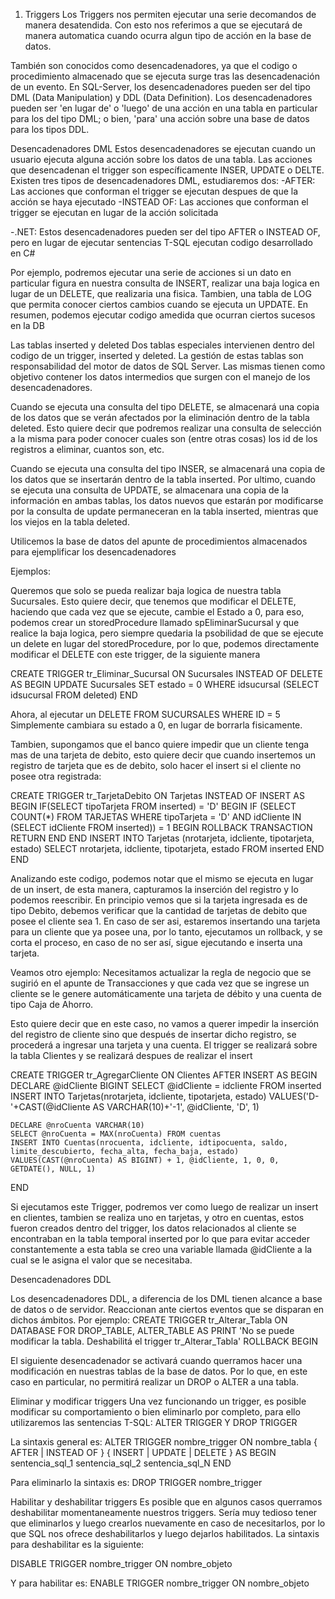 1. Triggers
Los Triggers nos permiten ejecutar una serie decomandos de manera desatendida. Con esto nos referimos a que se ejecutará de manera automatica cuando ocurra algun tipo de acción en la base de datos.

También son conocidos como desencadenadores, ya que el codigo o procedimiento almacenado que se ejecuta surge tras las desencadenación de un evento. En SQL-Server, los desencadenadores pueden ser del tipo DML (Data Manipulation) y DDL (Data Definition).
Los desencadenadores pueden ser 'en lugar de' o 'luego' de una acción en una tabla en particular para los del tipo DML; o bien, 'para' una acción sobre una base de datos para los tipos DDL.

Desencadenadores DML
Estos desencadenadores se ejecutan cuando un usuario ejecuta alguna acción sobre los datos de una tabla. Las acciones que desencadenan el trigger son específicamente INSER, UPDATE o DELTE.
Existen tres tipos de desencadenadores DML, estudiaremos dos:
-AFTER: Las acciones que conforman el trigger se ejecutan despues de que la acción se haya ejecutado
-INSTEAD OF: Las acciones que conforman el trigger se ejecutan en lugar de la acción solicitada

-.NET: Estos desencadenadores pueden ser del tipo AFTER o INSTEAD OF, pero en lugar de ejecutar sentencias T-SQL ejecutan codigo desarrollado en C#


Por ejemplo, podremos ejecutar una serie de acciones si un dato en particular figura en nuestra consulta de INSERT, realizar una baja logica en lugar de un DELETE, que realizaria una fisica.
Tambien, una tabla de LOG que permita conocer ciertos cambios cuando se ejecuta un UPDATE. En resumen, podemos ejecutar codigo amedida que ocurran ciertos sucesos en la DB

Las tablas inserted y deleted
Dos tablas especiales intervienen dentro del codigo de un trigger, inserted y deleted. La gestión de estas tablas son responsabilidad del motor de datos de SQL Server. Las mismas tienen como objetivo contener los datos intermedios que surgen con el manejo de los desencadenadores.

Cuando se ejecuta una consulta del tipo DELETE, se almacenará una copia de los datos que se verán afectados por la eliminación dentro de la tabla deleted. Esto quiere decir que podremos realizar una consulta de selección a la misma para poder conocer cuales son (entre otras cosas) los id de los registros a eliminar, cuantos son, etc.

Cuando se ejecuta una consulta del tipo INSER, se almacenará una copia de los datos que se insertarán dentro de la tabla inserted.
Por ultimo, cuando se ejecuta una consulta de UPDATE, se almacenara una copia de la información en ambas tablas, los datos nuevos que estarán por modificarse por la consulta de update permaneceran en la tabla inserted, mientras que los viejos en la tabla deleted.

Utilicemos la base de datos del apunte de procedimientos almacenados para ejemplificar los desencadenadores

Ejemplos:

Queremos que solo se pueda realizar baja logica de nuestra tabla Sucursales.
Esto quiere decir, que tenemos que modificar el DELETE, haciendo que cada vez que se ejecute, cambie el Estado a 0, para eso, podemos crear un storedProcedure llamado spEliminarSucursal y que realice la baja logica, pero siempre quedaria la psobilidad de que se ejecute un delete en lugar del storedProcedure, por lo que, podemos directamente modificar el DELETE con este trigger, de la siguiente manera

CREATE TRIGGER tr_Eliminar_Sucursal ON Sucursales
INSTEAD OF DELETE
AS
BEGIN
    UPDATE Sucursales SET estado = 0
    WHERE idsucursal (SELECT idsucursal FROM deleted)
END

Ahora, al ejecutar un DELETE FROM SUCURSALES WHERE ID = 5
Simplemente cambiara su estado a 0, en lugar de borrarla fisicamente.


Tambien, supongamos que el banco quiere impedir que un cliente tenga mas de una tarjeta de debito, esto quiere decir que cuando insertemos un registro de tarjeta que es de debito, solo hacer el insert si el cliente no posee otra registrada:

CREATE TRIGGER tr_TarjetaDebito ON Tarjetas
INSTEAD OF INSERT
AS
BEGIN
    IF(SELECT tipoTarjeta FROM inserted) = 'D' 
        BEGIN
            IF (SELECT COUNT(*) FROM TARJETAS WHERE tipoTarjeta = 'D' AND idCliente IN (SELECT idCliente FROM inserted)) = 1
            BEGIN
                ROLLBACK TRANSACTION
                RETURN
            END
        END
        INSERT INTO Tarjetas (nrotarjeta, idcliente, tipotarjeta, estado) 
        SELECT nrotarjeta, idcliente, tipotarjeta, estado FROM inserted
    END
END

Analizando este codigo, podemos notar que el mismo se ejecuta en lugar de un insert, de esta manera, capturamos la inserción del registro y lo podemos reescribir.
En principio vemos que si la tarjeta ingresada es de tipo Debito, debemos verificar que la cantidad de tarjetas de debito que posee el cliente sea 1. En caso de ser asi, estaremos insertando una tarjeta para un cliente que ya posee una, por lo tanto, ejecutamos un rollback, y se corta el proceso, en caso de no ser así, sigue ejecutando e inserta una tarjeta.


Veamos otro ejemplo:
Necesitamos actualizar la regla de negocio que se sugirió en el apunte de Transacciones y que cada vez que se ingrese un cliente se le genere automáticamente una tarjeta de débito y una cuenta de tipo Caja de Ahorro.

Esto quiere decir que en este caso, no vamos a querer impedir la inserción del registro de cliente sino que después de insertar dicho registro, se procederá a ingresar una tarjeta y una cuenta.
El trigger se realizará sobre la tabla Clientes y se realizará despues de realizar el insert

CREATE TRIGGER tr_AgregarCliente ON Clientes
AFTER INSERT
AS
BEGIN
    DECLARE @idCliente BIGINT
    SELECT @idCliente = idcliente FROM inserted
    INSERT INTO Tarjetas(nrotarjeta, idcliente, tipotarjeta, estado) VALUES('D-'+CAST(@idCliente AS VARCHAR(10)+'-1', @idCliente, 'D', 1)

    DECLARE @nroCuenta VARCHAR(10)
    SELECT @nroCuenta = MAX(nroCuenta) FROM cuentas
    INSERT INTO Cuentas(nrocuenta, idcliente, idtipocuenta, saldo, limite_descubierto, fecha_alta, fecha_baja, estado)
    VALUES(CAST(@nroCuenta) AS BIGINT) + 1, @idCliente, 1, 0, 0, GETDATE(), NULL, 1)
END

Si ejecutamos este Trigger, podremos ver como luego de realizar un insert en clientes, tambien se realiza uno en tarjetas, y otro en cuentas, estos fueron creados dentro del trigger, los datos relacionados al cliente se encontraban en la tabla temporal inserted por lo que para evitar acceder constantemente a esta tabla se creo una variable llamada @idCliente a la cual se le asigna el valor que se necesitaba.


Desencadenadores DDL

Los desencadenadores DDL, a diferencia de los DML tienen alcance a base de datos o de servidor. Reaccionan ante ciertos eventos que se disparan en dichos ámbitos.
Por ejemplo:
CREATE TRIGGER tr_Alterar_Tabla
ON DATABASE
FOR DROP_TABLE, ALTER_TABLE
AS
    PRINT 'No se puede modificar la tabla. Deshabilitá el trigger tr_Alterar_Tabla'
    ROLLBACK
BEGIN

El siguiente desencadenador se activará cuando querramos hacer una modificación en nuestras tablas de la base de datos. Por lo que, en este caso en particular, no permitirá realizar un DROP o ALTER a una tabla.

Eliminar y modificar triggers
Una vez funcionando un trigger, es posible modificar su comportamiento o bien eliminarlo por completo, para ello utilizaremos las sentencias T-SQL: ALTER TRIGGER Y DROP TRIGGER

La sintaxis general es:
ALTER TRIGGER nombre_trigger
ON nombre_tabla
{ AFTER | INSTEAD OF }
{ INSERT | UPDATE | DELETE }
AS
BEGIN
  sentencia_sql_1
  sentencia_sql_2
  sentencia_sql_N
END


Para eliminarlo la sintaxis es:
DROP TRIGGER nombre_trigger


Habilitar y deshabilitar triggers
Es posible que en algunos casos querramos deshabilitar momentaneamente nuestros triggers.
Sería muy tedioso tener que eliminarlos y luego crearlos nuevamente en caso de necesitarlos, por lo que SQL nos ofrece deshabilitarlos y luego dejarlos habilitados.
La sintaxis para deshabilitar es la siguiente:

DISABLE TRIGGER nombre_trigger ON nombre_objeto

Y para habilitar es:
ENABLE TRIGGER nombre_trigger ON nombre_objeto

